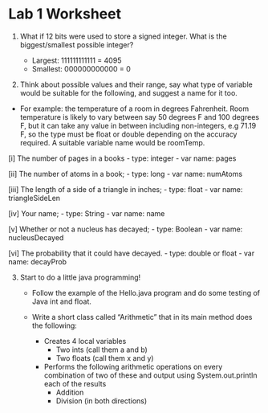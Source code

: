 # Lab 1 Worksheet

1. What if 12 bits were used to store a signed integer. What is the biggest/smallest possible integer?
	- Largest: 111111111111 = 4095
	- Smallest: 000000000000 = 0

2. Think about possible values and their range, say what type of variable would be suitable for the following, and suggest a name for it too. 

- For example: the temperature of a room in degrees Fahrenheit. Room temperature is likely to vary between say 50 degrees F and 100 degrees F,  but it can take any value in between including non-integers, e.g 71.19 F, so the type must be float or double depending on the accuracy required. A suitable variable name would be roomTemp. 


[i] The number of pages in a books
	- type: integer
	- var name: pages

[ii] The number of atoms in a book; 
	- type: long
	- var name: numAtoms

[iii] The length of a side of a triangle in inches;
	- type: float
	- var name: triangleSideLen

[iv] Your name; 
	- type: String
	- var name: name

[v] Whether or not a nucleus has decayed; 
	- type: Boolean
	- var name: nucleusDecayed

[vi] The probability that it could have decayed. 
	- type: double or float
	- var name: decayProb

3. Start to do a little java programming! 
	- Follow the example of the Hello.java program and do some testing of Java int and float.
	- Write a short class called “Arithmetic” that in its main method does the following:

		- Creates 4 local variables
			- Two ints (call them a and b)
			- Two floats (call them x and y)
		- Performs the following arithmetic operations on every combination of two of these and output using System.out.println each of the results
			- Addition
			- Division (in both directions)

